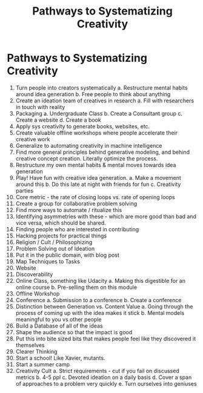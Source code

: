 ﻿---
layout: post
title: Pathways to Systematizing Creativity
description: Relevant Strategies
image: assets/images/pic05.jpg
---

# Pathways to Systematizing Creativity

 1.  Turn people into creators systematically
	 a. Restructure mental habits around idea generation
	 b. Free people to think about anything
 2. Create an ideation team of creatives in research
	 a. Fill with researchers in touch with reality
 3. Packaging
	 a. Undergraduate Class
	 b. Create a Consultant group
	 c. Create a website
	 d. Create a book
 4. Apply sys creativity to generate books, websites, etc.
 5. Create valuable offline workshops where people accelerate their creative work
 6. Generalize to automating creativity in machine intelligence
 7. Find more general principles behind generative modeling, and behind creative concept creation. Literally optimize the process.
 8. Restructure my own mental habits & mental moves towards idea generation
 9. Play! Have fun with creative idea generation.
	 a. Make a movement around this
	 b. Do this late at night with friends for fun
	 c. Creativity parties
 10. Core metric - the rate of closing loops vs. rate of opening loops
 11. Create a group for collaborative problem solving
 12. Find more ways to automate / ritualize this
 13. Identifying asymmetries with these - which are more good than bad and vice versa, which should be shared.
 14. Finding people who are interested in contributing
 15. Hacking projects for practical things
 16. Religion / Cult / Philosophizing
 17. Problem Solving out of Ideation
 18. Put it in the public domain, with blog post
 19. Map Techniques to Tasks
 20. Website
 21. Discoverability
 22. Online Class, something like Udacity
	 a. Making this digestible for an online course
	 b. Pre-selling them on this module
 23. Offline Workshop
 24.  Conference
	 a. Submission to a conference
	 b. Create a conference
 25. Distinction between Generation vs. Content Value
	 a. Going through the process of coming up with the idea makes it stick
	 b. Mental models meaningful to you vs other people
 26. Build a Database of all of the ideas
 27. Shape the audience so that the impact is good
 28. Put this into bite sized bits that makes people feel like they discovered it themselves
 29. Clearer Thinking
 30. Start a school! Like Xavier, mutants.
 31. Start a summer camp
 32. Creativity Cult
	 a. Strict requirements - cut if you fail on discussed metrics
	 b. 4-5 ppl
	 c. Devoted ideation on a daily basis
	 d. Cover a span of approaches to a problem very quickly
	 e. Turn ourselves into geniuses

